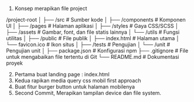 1. Konsep merapikan file project

/project-root
│
├── /src                # Sumber kode 
│   ├── /components     # Komponen UI
│   ├── /pages          # Halaman aplikasi
│   ├── /styles         # Gaya CSS/SCSS
│   ├── /assets         # Gambar, font, dan file statis lainnya
│   └── /utils          # Fungsi utilitas
│
├── /public             # File publik
│   ├── index.html      # Halaman utama
│   └── favicon.ico     # Ikon situs
│
├── /tests              # Pengujian
│   └── /unit           # Pengujian unit
│
├── package.json        # Konfigurasi npm
├── .gitignore          # File untuk mengabaikan file tertentu di Git
└── README.md           # Dokumentasi proyek


2. Pertama buat landing page : index.html
3. Kedua rapikan media query css mobil first approach
4. Buat fitur burger button untuk halaman mobilenya
5. Second Commit, Merapikan tampilan device dan file system.
